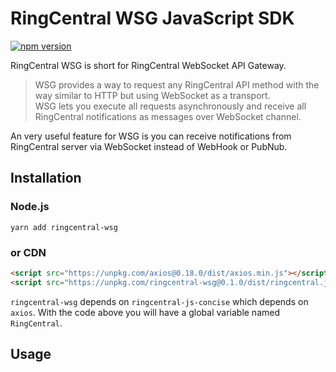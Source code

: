 # RingCentral WSG JavaScript SDK

[![npm version](https://badge.fury.io/js/ringcentral-wsg.svg)](https://badge.fury.io/js/ringcentral-wsg)

RingCentral WSG is short for RingCentral WebSocket API Gateway.

> WSG provides a way to request any RingCentral API method with the way similar to HTTP but using WebSocket as a transport.  
> WSG lets you execute all requests asynchronously and receive all RingCentral notifications as messages over WebSocket channel.

An very useful feature for WSG is you can receive notifications from RingCentral server via WebSocket instead of WebHook or PubNub.


## Installation

### Node.js

```
yarn add ringcentral-wsg
```


### or CDN

```html
<script src="https://unpkg.com/axios@0.18.0/dist/axios.min.js"></script>
<script src="https://unpkg.com/ringcentral-wsg@0.1.0/dist/ringcentral.js"></script>
```

`ringcentral-wsg` depends on `ringcentral-js-concise` which depends on `axios`. With the code above you will have a global variable named `RingCentral`.


## Usage
